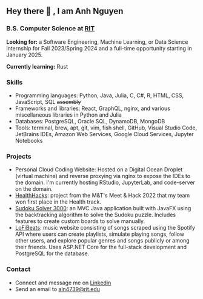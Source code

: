 ## Hey there 👋 , I am Anh Nguyen
### B.S. Computer Science at [RIT](https://rit.edu) 

**Looking for:** a Software Engineering, Machine Learning, or Data Science internship for Fall 2023/Spring 2024
and a full-time opportunity starting in January 2025.

**Currently learning:** Rust

### Skills
- Programming languages: Python, Java, Julia, C, C#, R, HTML, CSS, JavaScript, SQL ~~assembly~~
- Frameworks and libraries: React, GraphQL, nginx, and various miscellaneous libraries in Python and Julia
- Databases: PostgreSQL, Oracle SQL, DynamoDB, MongoDB
- Tools: terminal, brew, apt, git, vim, fish shell, GitHub, Visual Studio Code, JetBrains IDEs, 
Amazon Web Services, Google Cloud Services, Jupyter Notebooks

### Projects
- Personal Cloud Coding Website: Hosted on a Digital Ocean Droplet (virtual machine) and
reverse proxying via nginx to expose the IDEs to the domain. I'm currently hosting RStudio,
JupyterLab, and code-server on the domain.
- [HealthHacks](https://github.com/anhnlh/MnT_Health_Website): project from the 
M&T's Meet & Hack 2022 that my team won first place in the Health track.
- [Sudoku Solver 3000](https://github.com/anhnlh/SudokuSolver): an MVC Java application built with
JavaFX using the backtracking algorithm to solve the Sudoku puzzle. Includes features to create custom boards to solve manually.
- [LoFiBeats](https://projects.anhnlh.com/lofibeats): music website consisting of songs scraped using the Spotify
API where users can create playlists, simulate playing songs, follow other users, and explore popular genres and songs
publicly or among their friends. Uses ASP.NET Core for the full-stack development and PostgreSQL for the database.

### Contact
- Connect and message me on [Linkedin](https://linkedin.com/in/anhnlh)
- Send an email to aln4739@rit.edu
